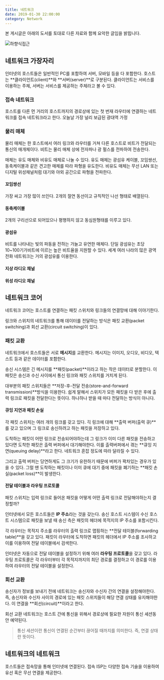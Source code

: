 ```yaml
---
title: 네트워크
date: 2019-01-30 22:00:00
category: Network
---
```


본 게시글은 아래의 도서를 토대로 다른 자료와 함께 요악한 글임을 밝힙니다.

![하향식접근](https://s3.ap-northeast-2.amazonaws.com/static.gracieuxyh.dev/network/book.jpg)

## 네트워크 가장자리

인터넷의 호스트들은 일반적인 PC를 포함하여 서버, 모바일 등을 다 포함한다. 호스트는 **클라이언트(client)**와 **서버(server)**로 구분된다. 클라이언트는 서비스를 이용하는 주체, 서버는 서비스를 제공하는 주체라고 볼 수 있다.

### 접속 네트워크

호스트를 다른 먼 거리의 호스트까지의 경로상에 있는 첫 번재 라우터에 연결하는 네트워크를 접속 네트워크라고 한다. 오늘날 가장 널리 보급된 광대역 가정

### 물리 매체

물리 매체는 한 호스트에서 여러 링크와 라우터를 거쳐 다른 호스트로 비트가 전달되는 통신의 매개체이다. 비트는 물리 매체 상에 전자파나 광 펄스를 전파하여 전송한다.

매체는 유도 매체와 비유도 매체로 나눌 수 있다. 유도 매체는 광섬유 케이블, 꼬임쌍선, 동축케이블과 같은 견고한 매체를 따라 파형을 유도한다. 비유도 매체는 무선 LAN 또는 디지털 위성채널처럼 대기와 야외 공간으로 파형을 전파한다.

#### 꼬임쌍선

가장 싸고 가장 많이 쓰인다. 2개의 절연 동선이고 규칙적인 나선 형태로 배열된다.

#### 동축케이블

2개의 구리선으로 되어있으나 평행하지 않고 동심원형태를 이루고 있다.

#### 광섬유

비트를 나타내는 빛의 파동을 전하는 가늘고 유연한 매체다. 단일 광섬유는 초당 10~100기가비트에 이르는 높은 비트율을 지원할 수 있다. 세계 여러 나라의 많은 광역 전화 네트워크는 거의 광섬유를 이용한다.

#### 지상 라디오 채널

#### 위성 라디오 채널

## 네트워크 코어

네트워크 코어는 호스트를 연결하는 패킷 스위치와 링크들의 연결망에 대해 이야기한다.

링크와 스위치의 네트워크를 통해 데이터를 전달하는 방식은 패킷 교환(packet switching)과 회선 교환(circuit switching)이 있다.

### 패킷 교환

네트워크에서 호스트들은 서로 **메시지**를 교환한다. 메시지는 이미지, 오디오, 비디오, 텍스트 등과 같은 데이터를 포함한다.

송신 시스템은 긴 메시지를 **패킷(packet)**이라고 하는 작은 데이터로 분할한다. 이 패킷은 송신과 수신 사이에서 통신 링크와 패킷 스위치를 거치게 된다.

대부분의 패킷 스위치들은 **저장-후-전달 전송(store-and-forward transmission)**방식을 이용한다. 쉽게 말해서 스위치가 모든 패킷을 다 받은 후에 출력 링크로 패킷을 전달한다는 뜻이다. 하나하나 받을 때 마다 전달하는 방식이 아니다.

#### 큐잉 지연과 패킷 손실

각 패킷 스위치는 여러 개의 링크를 갖고 있다. 긱 링크에 대해 **출력 버퍼(출력 큐)**를 갖고 있으며 그 링크로 송신하려고 하는 패킷을 저장하고 있다.

도착하는 패킷이 어떤 링크로 전송되어야하는데 그 링크가 이미 다른 패킷을 전송하고 있다면 도착한 패킷은 출력 버퍼에서 대기해야한다. 이를 출력버퍼에서 겪는 **큐잉 지연(queuing delay)**라고 한다. 네트워크 혼잡 정도에 따라 달라질 수 있다.

그리고 출력 버퍼는 당연하게도 그 크기가 유한하기 때문에 버퍼가 꽉차있는 경우가 있을 수 있다. 그럴 땐 도착하는 패킷이나 이미 큐에 대기 중에 패킷을 폐기하는 **패킷 손실(packet loss)**이 발생한다.

#### 전달 테이블과 라우팅 프로토콜

패킷 스위치는 입력 링크로 들어온 패킷을 어떻게 어떤 출력 링크로 전달해야하는지 결정할까?

인터넷에서 모든 호스트들은 **IP 주소**라는 것을 갖는다. 송신 호스트 시스템이 수신 호스트 시스템으로 패킷을 보낼 때 송신 측은 패킷의 헤더에 목적지의 IP 주소를 포함시킨다.

각 라우터는 목적지 주소를 라우터의 출력 링크로 맵핑하는 **전달 테이블(forwarding table)**을 갖고 있다. 패킷이 라우터에 도착하면 패킷의 헤더에서 IP 주소를 조사하고 이를 이용하여 전달 테이블에서 검색한다.

인터넷은 자동으로 전달 테이블을 설정하기 위해 여러 **라우팅 프로토콜**을 갖고 있다. 라우팅 프로토콜은 각 라우터부터 각 목적지까지의 최단 경로를 결정하고 이 경로를 이용하여 라우터의 전달 테이블을 설정한다.

### 회선 교환

송신자가 정보를 보내기 전에 네트워크는 송신자와 수신자 간의 연결을 설정해야한다. 즉, 송신자와 수신자 사이의 경로에 있는 패킷 스위치들이 해당 연결 상태를 유지해야한다. 이 연결을 **회선(circuit)**이라고 한다.

회선 교환 네트워크는 호스트 간에 통신을 위해서 경로상에 필요한 자원이 통신 셰션동안 예약된다.

> 통신 세션이란 통신이 연결된 순간부터 끊어질 때까지를 의미한다. 즉, 연결 상태란 뜻이다.

## 네트워크의 네트워크

호스트들은 접속망을 통해 인터넷에 연결된다. 접속 ISP는 다양한 접속 기술을 이용하여 유선 혹은 무선 연결을 제공한다.
